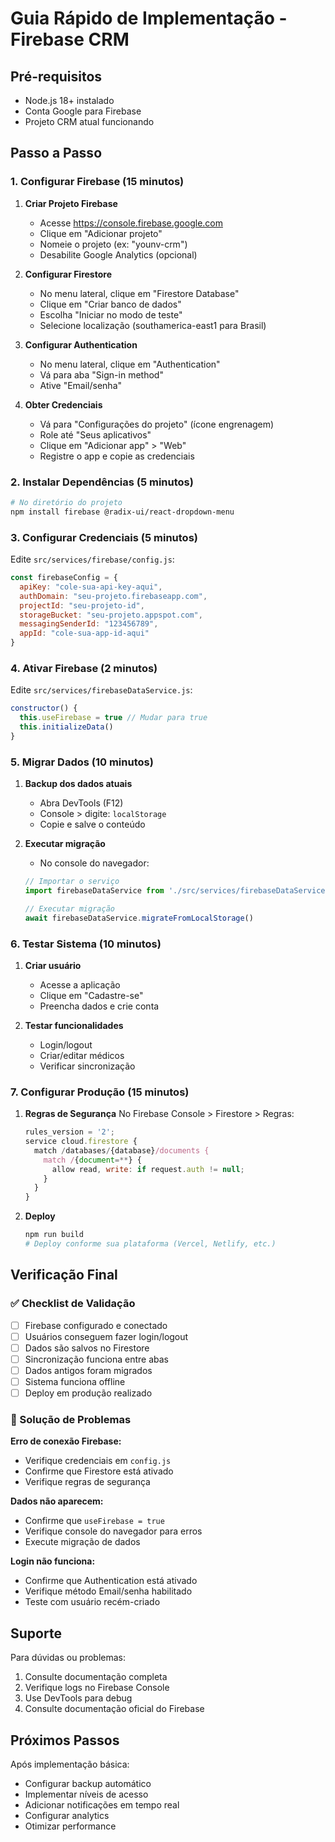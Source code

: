 # Guia Rápido de Implementação - Firebase CRM

## Pré-requisitos
- Node.js 18+ instalado
- Conta Google para Firebase
- Projeto CRM atual funcionando

## Passo a Passo

### 1. Configurar Firebase (15 minutos)

1. **Criar Projeto Firebase**
   - Acesse https://console.firebase.google.com
   - Clique em "Adicionar projeto"
   - Nomeie o projeto (ex: "younv-crm")
   - Desabilite Google Analytics (opcional)

2. **Configurar Firestore**
   - No menu lateral, clique em "Firestore Database"
   - Clique em "Criar banco de dados"
   - Escolha "Iniciar no modo de teste"
   - Selecione localização (southamerica-east1 para Brasil)

3. **Configurar Authentication**
   - No menu lateral, clique em "Authentication"
   - Vá para aba "Sign-in method"
   - Ative "Email/senha"

4. **Obter Credenciais**
   - Vá para "Configurações do projeto" (ícone engrenagem)
   - Role até "Seus aplicativos"
   - Clique em "Adicionar app" > "Web"
   - Registre o app e copie as credenciais

### 2. Instalar Dependências (5 minutos)

```bash
# No diretório do projeto
npm install firebase @radix-ui/react-dropdown-menu
```

### 3. Configurar Credenciais (5 minutos)

Edite `src/services/firebase/config.js`:

```javascript
const firebaseConfig = {
  apiKey: "cole-sua-api-key-aqui",
  authDomain: "seu-projeto.firebaseapp.com",
  projectId: "seu-projeto-id",
  storageBucket: "seu-projeto.appspot.com",
  messagingSenderId: "123456789",
  appId: "cole-sua-app-id-aqui"
}
```

### 4. Ativar Firebase (2 minutos)

Edite `src/services/firebaseDataService.js`:

```javascript
constructor() {
  this.useFirebase = true // Mudar para true
  this.initializeData()
}
```

### 5. Migrar Dados (10 minutos)

1. **Backup dos dados atuais**
   - Abra DevTools (F12)
   - Console > digite: `localStorage`
   - Copie e salve o conteúdo

2. **Executar migração**
   - No console do navegador:
   ```javascript
   // Importar o serviço
   import firebaseDataService from './src/services/firebaseDataService.js'
   
   // Executar migração
   await firebaseDataService.migrateFromLocalStorage()
   ```

### 6. Testar Sistema (10 minutos)

1. **Criar usuário**
   - Acesse a aplicação
   - Clique em "Cadastre-se"
   - Preencha dados e crie conta

2. **Testar funcionalidades**
   - Login/logout
   - Criar/editar médicos
   - Verificar sincronização

### 7. Configurar Produção (15 minutos)

1. **Regras de Segurança**
   No Firebase Console > Firestore > Regras:
   ```javascript
   rules_version = '2';
   service cloud.firestore {
     match /databases/{database}/documents {
       match /{document=**} {
         allow read, write: if request.auth != null;
       }
     }
   }
   ```

2. **Deploy**
   ```bash
   npm run build
   # Deploy conforme sua plataforma (Vercel, Netlify, etc.)
   ```

## Verificação Final

### ✅ Checklist de Validação
- [ ] Firebase configurado e conectado
- [ ] Usuários conseguem fazer login/logout
- [ ] Dados são salvos no Firestore
- [ ] Sincronização funciona entre abas
- [ ] Dados antigos foram migrados
- [ ] Sistema funciona offline
- [ ] Deploy em produção realizado

### 🚨 Solução de Problemas

**Erro de conexão Firebase:**
- Verifique credenciais em `config.js`
- Confirme que Firestore está ativado
- Verifique regras de segurança

**Dados não aparecem:**
- Confirme que `useFirebase = true`
- Verifique console do navegador para erros
- Execute migração de dados

**Login não funciona:**
- Confirme que Authentication está ativado
- Verifique método Email/senha habilitado
- Teste com usuário recém-criado

## Suporte

Para dúvidas ou problemas:
1. Consulte documentação completa
2. Verifique logs no Firebase Console
3. Use DevTools para debug
4. Consulte documentação oficial do Firebase

## Próximos Passos

Após implementação básica:
- Configurar backup automático
- Implementar níveis de acesso
- Adicionar notificações em tempo real
- Configurar analytics
- Otimizar performance

